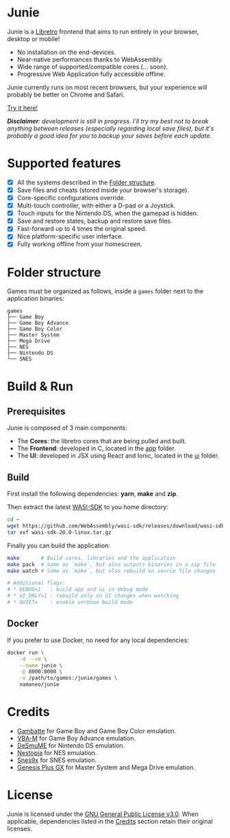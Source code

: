 # Junie

Junie is a [Libretro](https://www.libretro.com/index.php/home-2/) frontend that aims to run entirely in your browser, desktop or mobile!
* No installation on the end-devices.
* Near-native performances thanks to WebAssembly.
* Wide range of supported/compatible cores (... soon).
* Progressive Web Application fully accessible offline.

Junie currently runs on most recent browsers, but your experience will probably be better on Chrome and Safari.

[Try it here!](https://namaneo.github.io/Junie/)

***Disclaimer**: development is still in progress. I'll try my best not to break anything between releases (especially regarding local save files), but it's probably a good idea for you to backup your saves before each update.*

# Supported features

- [x] All the systems described in the [Folder structure](#folder-structure).
- [x] Save files and cheats (stored inside your browser's storage).
- [x] Core-specific configurations override.
- [x] Multi-touch controller, with either a D-pad or a Joystick.
- [x] Touch inputs for the Nintendo DS, when the gamepad is hidden.
- [x] Save and restore states, backup and restore save files.
- [x] Fast-forward up to 4 times the original speed.
- [x] Nice platform-specific user interface.
- [x] Fully working offline from your homescreen.

# Folder structure

Games must be organized as follows, inside a `games` folder next to the application binaries:

```
games
├── Game Boy
├── Game Boy Advance
├── Game Boy Color
├── Master System
├── Mega Drive
├── NES
├── Nintendo DS
└── SNES
```

# Build & Run

## Prerequisites

Junie is composed of 3 main components:
* The **Cores**: the libretro cores that are being pulled and built.
* The **Frontend**: developed in C, located in the [app](app) folder.
* The **UI**: developed in JSX using React and Ionic, located in the [ui](ui) folder.

## Build

First install the following dependencies: **yarn**, **make** and **zip**.

Then extract the latest [WASI-SDK](https://github.com/WebAssembly/wasi-sdk) to you home directory:
```bash
cd ~
wget https://github.com/WebAssembly/wasi-sdk/releases/download/wasi-sdk-20/wasi-sdk-20.0-linux.tar.gz
tar xvf wasi-sdk-20.0-linux.tar.gz
```

Finally you can build the application:
```bash
make       # Build cores, libraries and the application
make pack  # Same as `make`, but also outputs binaries in a zip file
make watch # Same as `make`, but also rebuild on source file changes

# Additional flags:
# * DEBUG=1   : build app and ui in debug mode
# * UI_ONLY=1 : rebuild only on UI changes when watching
# * QUIET=    : enable verbose build mode
```

## Docker

If you prefer to use Docker, no need for any local dependencies:

```bash
docker run \
    -d --rm \
    --name junie \
    -p 8000:8000 \
    -v /path/to/games:/junie/games \
    namaneo/junie
```

# Credits

- [Gambatte](https://github.com/libretro/gambatte-libretro) for Game Boy and Game Boy Color emulation.
- [VBA-M](https://github.com/libretro/vbam-libretro) for Game Boy Advance emulation.
- [DeSmuME](https://github.com/libretro/desmume) for Nintendo DS emulation.
- [Nestopia](https://github.com/libretro/Nestopia) for NES emulation.
- [Snes9x](https://github.com/libretro/snes9x) for SNES emulation.
- [Genesis Plus GX](https://github.com/libretro/Genesis-Plus-GX) for Master System and Mega Drive emulation.

# License

Junie is licensed under the [GNU General Public License v3.0](https://github.com/Namaneo/Junie/blob/main/LICENSE.md). When applicable, dependencies listed in the [Credits](#credits) section retain their original licenses.
